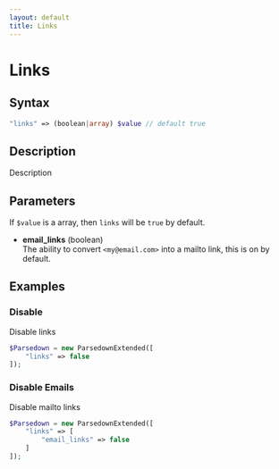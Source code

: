 ```yaml
---
layout: default
title: Links
---
```


# Links

## Syntax
```php
"links" => (boolean|array) $value // default true
```

## Description
Description

## Parameters

If `$value` is a array, then `links` will be `true` by default.

- **email_links** (boolean)  
  The ability to convert `<my@email.com>` into a mailto link, this is on by default.

## Examples

### Disable
Disable links

```php
$Parsedown = new ParsedownExtended([
    "links" => false
]);
```

### Disable Emails
Disable mailto links

```php
$Parsedown = new ParsedownExtended([
    "links" => [
        "email_links" => false
    ]
]);
```

